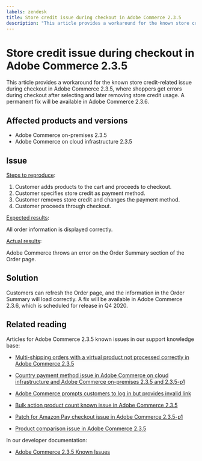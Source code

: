```yaml
---
labels: zendesk
title: Store credit issue during checkout in Adobe Commerce 2.3.5
description: "This article provides a workaround for the known store credit-related issue during checkout in Adobe Commerce 2.3.5, where shoppers get errors during checkout after selecting and later removing store credit usage. A permanent fix will be available in Adobe Commerce 2.3.6."
---
```


# Store credit issue during checkout in Adobe Commerce 2.3.5

This article provides a workaround for the known store credit-related issue during checkout in Adobe Commerce 2.3.5, where shoppers get errors during checkout after selecting and later removing store credit usage. A permanent fix will be available in Adobe Commerce 2.3.6.

## Affected products and versions

* Adobe Commerce on-premises 2.3.5
* Adobe Commerce on cloud infrastructure 2.3.5

## Issue

<u>Steps to reproduce</u>:

1. Customer adds products to the cart and proceeds to checkout.
1. Customer specifies store credit as payment method.
1. Customer removes store credit and changes the payment method.
1. Customer proceeds through checkout.

<u>Expected results</u>:

All order information is displayed correctly.

<u>Actual results</u>:

Adobe Commerce throws an error on the Order Summary section of the Order page.

## Solution

Customers can refresh the Order page, and the information in the Order Summary will load correctly. A fix will be available in Adobe Commerce 2.3.6, which is scheduled for release in Q4 2020.

## Related reading

Articles for Adobe Commerce 2.3.5 known issues in our support knowledge base:

* [Multi-shipping orders with a virtual product not processed correctly in Adobe Commerce 2.3.5](https://support.magento.com/hc/en-us/articles/360044461831)

* [Country payment method issue in Adobe Commerce on cloud infrastructure and Adobe Commerce on-premises 2.3.5 and 2.3.5-p1](https://support.magento.com/hc/en-us/articles/360043955991)

* [Adobe Commerce prompts customers to log in but provides invalid link](https://support.magento.com/hc/en-us/articles/360043857372)

* [Bulk action product count known issue in Adobe Commerce 2.3.5](https://support.magento.com/hc/en-us/articles/360044839691)

* [Patch for Amazon Pay checkout issue in Adobe Commerce 2.3.5-p1](https://support.magento.com/hc/en-us/articles/360042646332)

* [Product comparison issue in Adobe Commerce 2.3.5](https://support.magento.com/hc/en-us/articles/360043970452)

In our developer documentation:

* [Adobe Commerce 2.3.5 Known Issues](https://devdocs.magento.com/guides/v2.3/release-notes/release-notes-2-3-5-commerce.html#known-issues)